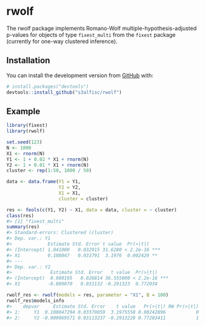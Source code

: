 
<!-- README.md is generated from README.Rmd. Please edit that file -->

# rwolf

The rwolf package implements Romano-Wolf multiple-hypothesis-adjusted
p-values for objects of type `fixest_multi` from the `fixest` package
(currently for one-way clustered inference).

## Installation

You can install the development version from
[GitHub](https://github.com/) with:

``` r
# install.packages("devtools")
devtools::install_github("s3alfisc/rwolf")
```

## Example

``` r
library(fixest)
library(rwolf)

set.seed(123)
N <- 1000
X1 <- rnorm(N)
Y1 <- 1 + 0.02 * X1 + rnorm(N)
Y2 <- 1 + 0.01 * X1 + rnorm(N)
cluster <- rep(1:50, 1000 / 50)

data <- data.frame(Y1 = Y1, 
                   Y2 = Y2, 
                   X1 = X1, 
                   cluster = cluster)

res <- feols(c(Y1, Y2) ~ X1, data = data, cluster = ~ cluster)
class(res)
#> [1] "fixest_multi"
summary(res)
#> Standard-errors: Clustered (cluster) 
#> Dep. var.: Y1
#>             Estimate Std. Error t value  Pr(>|t|)    
#> (Intercept) 1.041000   0.032915 31.6280 < 2.2e-16 ***
#> X1          0.108047   0.033791  3.1976  0.002429 ** 
#> ---
#> Dep. var.: Y2
#>              Estimate Std. Error   t value  Pr(>|t|)    
#> (Intercept)  0.980195   0.026814 36.555000 < 2.2e-16 ***
#> X1          -0.009070   0.031132 -0.291323  0.772034

rwolf_res <- rwolf(models = res, parameter = "X1", B = 100)
rwolf_res$models_info
#>    depvar     Estimate Std. Error    t value   Pr(>|t|) RW Pr(>|t|)
#> 1:     Y1  0.108047294 0.03379059  3.1975558 0.00242896           0
#> 2:     Y2 -0.009069571 0.03113237 -0.2913228 0.77203411           1
```
